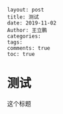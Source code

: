 ```
layout: post
title: 测试
date: 2019-11-02
Author: 王立鹏
categories: 
tags:
comments: true
toc: true
```

# 测试

这个标题

